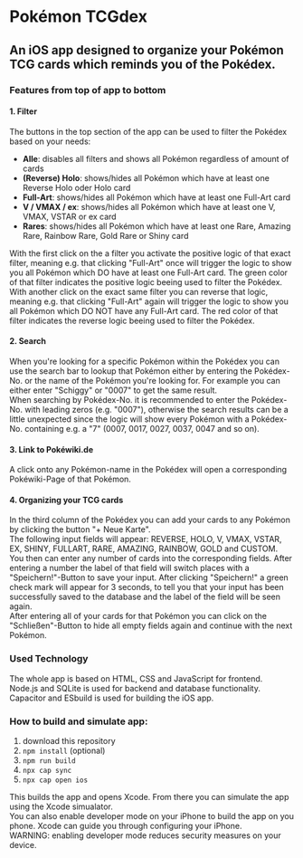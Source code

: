 # Pokémon TCGdex

## An iOS app designed to organize your Pokémon TCG cards which reminds you of the Pokédex.

### Features from top of app to bottom

#### 1. Filter

The buttons in the top section of the app can be used to filter the Pokédex based on your needs:

- **Alle**:             disables all filters and shows all Pokémon regardless of amount of cards
- **(Reverse) Holo**:   shows/hides all Pokémon which have at least one Reverse Holo oder Holo card
- **Full-Art**:         shows/hides all Pokémon which have at least one Full-Art card
- **V / VMAX / ex**:    shows/hides all Pokémon which have at least one V, VMAX, VSTAR or ex card 
- **Rares**:            shows/hides all Pokémon which have at least one Rare, Amazing Rare, Rainbow Rare, Gold Rare or Shiny card

With the first click on the a filter you activate the positive logic of that exact filter, meaning e.g. that clicking "Full-Art" once will trigger the logic to show you all Pokémon which DO have at least one Full-Art card. The green color of that filter indicates the positive logic beeing used to filter the Pokédex.<br/>
With another click on the exact same filter you can reverse that logic, meaning e.g. that clicking "Full-Art" again will trigger the logic to show you all Pokémon which DO NOT have any Full-Art card. The red color of that filter indicates the reverse logic beeing used to filter the Pokédex.

#### 2. Search

When you're looking for a specific Pokémon within the Pokédex you can use the search bar to lookup that Pokémon either by entering the Pokédex-No. or the name of the Pokémon you're looking for. For example you can either enter "Schiggy" or "0007" to get the same result.<br/>
When searching by Pokédex-No. it is recommended to enter the Pokédex-No. with leading zeros (e.g. "0007"), otherwise the search results can be a little unexpected since the logic will show every Pokémon with a Pokédex-No. containing e.g. a "7" (0007, 0017, 0027, 0037, 0047 and so on).

#### 3. Link to Pokéwiki.de

A click onto any Pokémon-name in the Pokédex will open a corresponding Pokéwiki-Page of that Pokémon.

#### 4. Organizing your TCG cards

In the third column of the Pokédex you can add your cards to any Pokémon by clicking the button "+ Neue Karte".<br/>
The following input fields will appear: REVERSE, HOLO, V, VMAX, VSTAR, EX, SHINY, FULLART, RARE, AMAZING, RAINBOW, GOLD and CUSTOM.<br/>
You then can enter any number of cards into the corresponding fields. After entering a number the label of that field will switch places with a "Speichern!"-Button to save your input. After clicking "Speichern!" a green check mark will appear for 3 seconds, to tell you that your input has been successfully saved to the database and the label of the field will be seen again.<br/>
After entering all of your cards for that Pokémon you can click on the "Schließen"-Button to hide all empty fields again and continue with the next Pokémon.

### Used Technology

The whole app is based on HTML, CSS and JavaScript for frontend.<br/>
Node.js and SQLite is used for backend and database functionality.<br/>
Capacitor and ESbuild is used for building the iOS app.

### How to build and simulate app:

1. download this repository
2. ```npm install``` (optional)
3. ```npm run build```
4. ```npx cap sync```
5. ```npx cap open ios```

This builds the app and opens Xcode. From there you can simulate the app using the Xcode simualator.<br/>
You can also enable developer mode on your iPhone to build the app on you phone. Xcode can guide you through configuring your iPhone.<br/>
WARNING: enabling developer mode reduces security measures on your device.
